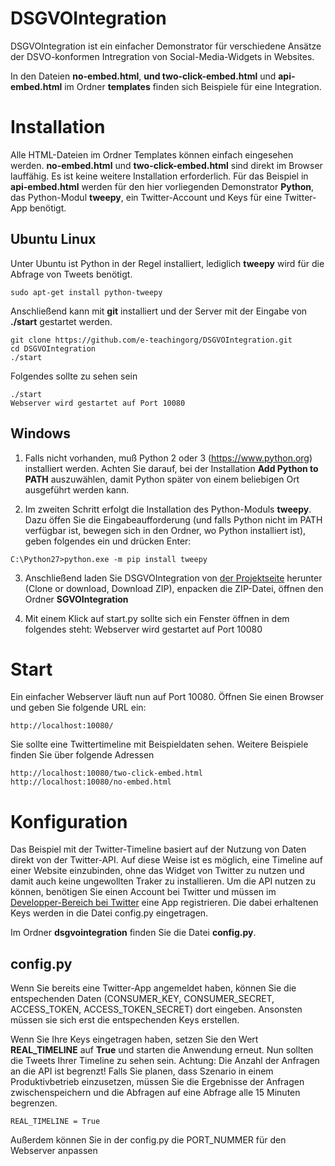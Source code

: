 # DSGVOIntegration


DSGVOIntegration ist ein einfacher Demonstrator für verschiedene Ansätze der
DSVO-konformen Intregration von Social-Media-Widgets in Websites.

In den Dateien **no-embed.html**, **und two-click-embed.html** und
**api-embed.html** im Ordner **templates** finden sich Beispiele für eine
Integration. 

# Installation

Alle HTML-Dateien im Ordner Templates können einfach eingesehen werden.
**no-embed.html** und **two-click-embed.html** sind direkt im Browser
lauffähig. Es ist keine weitere Installation erforderlich. Für das Beispiel
in **api-embed.html** werden für den hier vorliegenden Demonstrator **Python**,
das Python-Modul **tweepy**, ein Twitter-Account und Keys für eine Twitter-App
benötigt.


## Ubuntu Linux

Unter Ubuntu ist Python in der Regel installiert, lediglich **tweepy** wird für
die Abfrage von Tweets benötigt.

```
sudo apt-get install python-tweepy
```

Anschließend kann mit **git** installiert und der Server mit der Eingabe von
**./start** gestartet werden.

```
git clone https://github.com/e-teachingorg/DSGVOIntegration.git
cd DSGVOIntegration
./start
```

Folgendes sollte zu sehen sein


```
./start
Webserver wird gestartet auf Port 10080
```

## Windows

1. Falls nicht vorhanden, muß Python 2 oder 3 (https://www.python.org)
installiert werden. Achten Sie darauf, bei der Installation
**Add Python to PATH** auszuwählen, damit Python später von einem beliebigen
Ort ausgeführt werden kann.

2. Im zweiten Schritt erfolgt die Installation des Python-Moduls **tweepy**.
Dazu öffen Sie die Eingabeaufforderung (und falls Python nicht im PATH verfügbar
ist, bewegen sich in den Ordner, wo Python installiert ist), geben folgendes
ein und drücken Enter:


```
C:\Python27>python.exe -m pip install tweepy
```

3. Anschließend laden Sie DSGVOIntegration von
[der Projektseite](https://github.com/e-teachingorg/DSGVOIntegration)
herunter (Clone or download, Download ZIP), enpacken die ZIP-Datei, öffnen den
Ordner **SGVOIntegration**

4. Mit einem Klick auf start.py sollte sich ein Fenster öffnen in dem folgendes
steht: Webserver wird gestartet auf Port 10080

# Start

Ein einfacher Webserver läuft nun auf Port 10080. Öffnen Sie einen Browser und
geben Sie folgende URL ein:

```
http://localhost:10080/
```

Sie sollte eine Twittertimeline mit Beispieldaten sehen. Weitere Beispiele finden
Sie über folgende Adressen

```
http://localhost:10080/two-click-embed.html
http://localhost:10080/no-embed.html
```

# Konfiguration

Das Beispiel mit der Twitter-Timeline basiert auf der Nutzung von Daten direkt
von der Twitter-API. Auf diese Weise ist es möglich, eine Timeline auf einer
Website einzubinden, ohne das Widget von Twitter zu nutzen und damit auch keine
ungewollten Traker zu installieren. Um die API nutzen zu können, benötigen Sie
einen Account bei Twitter und müssen im
[Developper-Bereich bei Twitter](https://developer.twitter.com/en/apps) eine App
registrieren. Die dabei erhaltenen Keys werden in die Datei config.py eingetragen.

Im Ordner **dsgvointegration** finden Sie die Datei **config.py**.


## config.py

Wenn Sie bereits eine Twitter-App angemeldet haben, können Sie die
entspechenden Daten (CONSUMER_KEY, CONSUMER_SECRET, ACCESS_TOKEN,
ACCESS_TOKEN_SECRET) dort eingeben. Ansonsten müssen sie sich erst die
entspechenden Keys erstellen.

Wenn Sie Ihre Keys eingetragen haben, setzen Sie den Wert **REAL_TIMELINE**
auf **True** und starten die Anwendung erneut. Nun sollten die Tweets Ihrer
Timeline zu sehen sein. Achtung: Die Anzahl der Anfragen an die API ist
begrenzt! Falls Sie planen, dass Szenario in einem Produktivbetrieb einzusetzen,
müssen Sie die Ergebnisse der Anfragen zwischenspeichern und die Abfragen auf eine
Abfrage alle 15 Minuten begrenzen.

```
REAL_TIMELINE = True
```

Außerdem können Sie in der config.py die PORT_NUMMER für den Webserver anpassen
